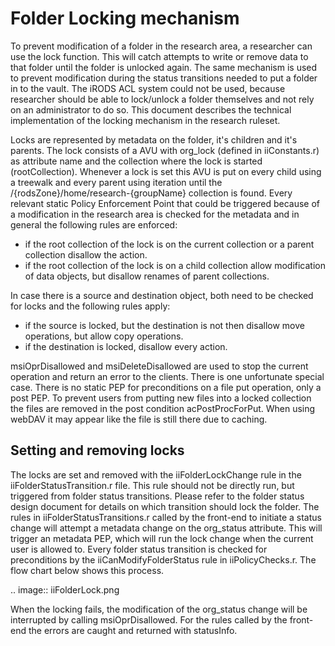 # Folder Locking mechanism
To prevent modification of a folder in the research area, a researcher can use the lock function. This will catch attempts to write or remove data to that folder
until the folder is unlocked again. The same mechanism is used to prevent modification during the status transitions needed to put a folder in to the vault. The
iRODS ACL system could not be used, because researcher should be able to lock/unlock a folder themselves and not rely on an administrator to do so. This document describes
the technical implementation of the locking mechanism in the research ruleset.


Locks are represented by metadata on the folder, it's children and it's parents. The lock consists of a AVU with org_lock (defined in iiConstants.r) as attribute name and the collection where
the lock is started (rootCollection). Whenever a lock is set this AVU is put on every child using a treewalk and every parent using iteration until the /{rodsZone}/home/research-{groupName} collection is found. Every relevant static Policy Enforcement Point that could be triggered because of a modification in the research area is checked for the metadata and in general the following rules are enforced:

- if the root collection of the lock is on the current collection or a parent collection disallow the action.
- if the root collection of the lock is on a child collection allow modification of data objects, but disallow renames of parent collections.

In case there is a source and destination object, both need to be checked for locks and the following rules apply:

- if the source is locked, but the destination is not then disallow move operations, but allow copy operations.
- if the destination is locked, disallow every action.

msiOprDisallowed and msiDeleteDisallowed are used to stop the current operation and return an error to the clients.
There is one unfortunate special case. There is no static PEP for preconditions on a file put operation, only a post PEP. To prevent
users from putting new files into a locked collection the files are removed in the post condition acPostProcForPut. When using webDAV it may appear like the file is still there due to caching.


## Setting and removing locks
The locks are set and removed with the iiFolderLockChange rule in the iiFolderStatusTransition.r file. This rule should not be directly run, but triggered from folder status transitions. Please refer to the folder status design document for details on which transition should lock the folder. The rules in iiFolderStatusTransitions.r called by the front-end to initiate a status change will attempt a metadata change on the org_status attribute. This will trigger an metadata PEP, which will run the lock change when the current user is allowed to. Every folder status transition is checked for preconditions by the iiCanModifyFolderStatus rule in iiPolicyChecks.r. The flow chart below shows this process.


.. image:: iiFolderLock.png

When the locking fails, the modification of the org_status change will be interrupted by calling msiOprDisallowed. For the rules called by the front-end the errors are caught and returned with statusInfo.

